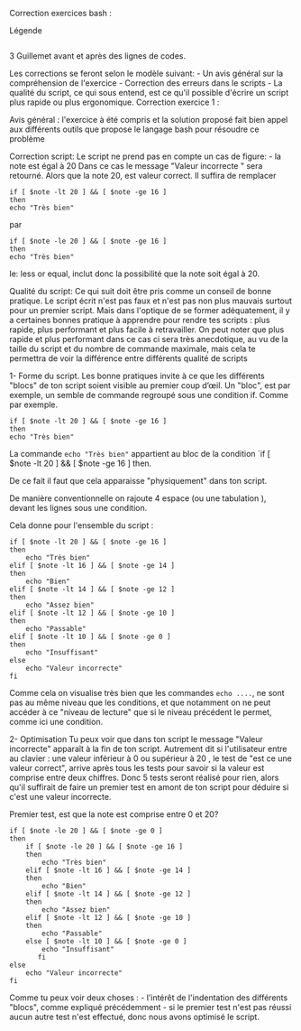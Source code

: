Correction exercices bash :

Légende
```

```


3 Guillemet avant et après des lignes de codes.

Les corrections se feront selon le modèle suivant:
    - Un avis général sur la compréhension de l'exercice 
    - Correction des erreurs dans le scripts
    - La qualité du script, ce qui sous entend, est ce qu'il possible d'écrire un script plus rapide ou plus ergonomique.
Correction exercice 1 :

Avis général : l'exercice à été compris et la solution proposé fait bien appel aux différents outils que propose le langage bash
pour résoudre ce problème 

Correction script: 
Le script ne prend pas en compte un cas de figure:
    - la note est égal à 20
Dans ce cas le message "Valeur incorrecte " sera retourné.  Alors que la note 20, est valeur correct.
Il suffira de remplacer
```
if [ $note -lt 20 ] && [ $note -ge 16 ]
then
echo "Très bien"

```

par

```
if [ $note -le 20 ] && [ $note -ge 16 ]
then
echo "Très bien"
```

le: less or equal, inclut donc la possibilité que la note soit égal à 20.


Qualité du script:
    Ce qui suit doit être pris comme un conseil de bonne pratique. Le script écrit n'est pas faux et n'est pas non plus mauvais
surtout pour un premier script. Mais dans l'optique de se former adéquatement, il y a certaines bonnes pratique à apprendre pour 
rendre tes scripts : plus rapide, plus performant et plus facile à retravailler. On peut noter que plus rapide et plus performant
dans ce cas ci sera très anecdotique, au vu de la taille du script et du nombre de commande maximale, mais cela te permettra de voir
la différence entre différents qualité de scripts 


1- Forme du script.
Les bonne pratiques invite à ce que les différents "blocs" de ton script soient visible au premier coup d’œil.
Un "bloc", est par exemple, un semble de commande regroupé sous une condition if. Comme par exemple.
```
if [ $note -lt 20 ] && [ $note -ge 16 ]
then
echo "Très bien"
```    
La commande `echo "Très bien"` appartient au bloc de la condition `if [ $note -lt 20 ] && [ $note -ge 16 ] then.
    
De ce fait il faut que cela apparaisse "physiquement" dans ton script.
    
De manière conventionnelle on rajoute 4 espace (ou une tabulation ), devant les lignes sous une condition.
    
Cela donne pour l'ensemble du script :

```    
if [ $note -lt 20 ] && [ $note -ge 16 ]
then
    echo "Très bien"
elif [ $note -lt 16 ] && [ $note -ge 14 ]
then
    echo "Bien"
elif [ $note -lt 14 ] && [ $note -ge 12 ]
then
    echo "Assez bien"
elif [ $note -lt 12 ] && [ $note -ge 10 ]
then
    echo "Passable"
elif [ $note -lt 10 ] && [ $note -ge 0 ]
then
    echo "Insuffisant"
else
    echo "Valeur incorrecte"
fi
```

Comme cela on visualise très bien que les commandes `echo ....`, ne sont pas au même niveau que les conditions, et que notamment
on ne peut accéder à ce "niveau de lecture" que si le niveau précédent le permet, comme ici une condition.


2- Optimisation
    Tu peux voir que dans ton script le message "Valeur incorrecte" apparaît à la fin de ton script. Autrement dit si l'utilisateur
entre au clavier : une valeur inférieur à 0 ou supérieur à 20 , le test de "est ce une valeur correct", arrive après
tous les tests pour savoir si la valeur est comprise entre deux chiffres. Donc 5 tests seront réalisé pour rien, alors qu'il suffirait
de faire un premier test en amont de ton script pour déduire si c'est une valeur incorrecte.

Premier test, est que la note est comprise entre 0 et 20?

```
if [ $note -le 20 ] && [ $note -ge 0 ]
then
    if [ $note -le 20 ] && [ $note -ge 16 ]
    then
        echo "Très bien"
    elif [ $note -lt 16 ] && [ $note -ge 14 ]
    then
        echo "Bien"
    elif [ $note -lt 14 ] && [ $note -ge 12 ]
    then
        echo "Assez bien"
    elif [ $note -lt 12 ] && [ $note -ge 10 ]
    then
        echo "Passable"
    else [ $note -lt 10 ] && [ $note -ge 0 ]
        echo "Insuffisant"
       fi
else
    echo "Valeur incorrecte"
fi
```

Comme tu peux voir deux choses : 
    - l’intérêt de l'indentation des différents "blocs", comme expliqué précédemment
    - si le premier test n'est pas réussi aucun autre test n'est effectué, donc nous avons optimisé le script.
    
